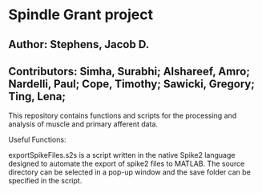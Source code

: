 # Spindle Grant project

## Author: Stephens, Jacob D.
## Contributors: Simha, Surabhi; Alshareef, Amro; Nardelli, Paul; Cope, Timothy; Sawicki, Gregory; Ting, Lena; 

This repository contains functions and scripts for the processing and analysis of muscle and primary afferent data.


Useful Functions:

exportSpikeFiles.s2s is a script written in the native Spike2 language designed to automate the export of spike2 files to MATLAB. The source directory can be selected in a pop-up window and the save folder can be specified in the script.
